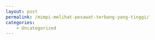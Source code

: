 ```yaml
---
layout: post
permalink: /mimpi-melihat-pesawat-terbang-yang-tinggi/
categories:
    - Uncategorized
---
```


